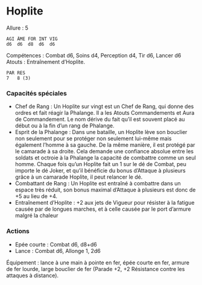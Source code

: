# Hoplite

Allure : 5

	AGI	ÂME	FOR	INT	VIG
	d6	d6	d8	d6	d6

Compétences : Combat d6, Soins d4, Perception d4, Tir d6, Lancer d6
Atouts : Entraînement d’Hoplite.

	PAR	RES
	7	8 (3)

### Capacités spéciales
- Chef de Rang : Un Hoplite sur vingt est un Chef de Rang, qui donne des ordres et fait réagir la Phalange. Il a les Atouts Commandements et Aura de Commandement. Le nom dérive du fait qu’il est souvent placé au début ou à la fin d’un rang de Phalange.
- Esprit de la Phalange : Dans une bataille, un Hoplite lève son bouclier non seulement pour se protéger non seulement lui-même mais également l’homme à sa gauche. De la même manière, il est protégé par le camarade à sa droite. Cela demande une confiance absolue entre les soldats et octroie à la Phalange la capacité de combattre comme un seul homme. Chaque fois qu’un Hoplite fait un 1 sur le dé de Combat, peu importe le dé Joker, et qu’il bénéficie du bonus d’Attaque à plusieurs grâce à un camarade Hoplite, il peut relancer le dé.
- Combattant de Rang : Un Hoplite est entraîné à combattre dans un espace très réduit, son bonus maximal d’Attaque à plusieurs est donc de +5 au lieu de +4.
- Entraînement d’Hoplite : +2 aux jets de Vigueur pour résister à la fatigue causée par de longues marches, et à celle causée par le port d’armure malgré la chaleur

### Actions
- Epée courte : Combat d6, d8+d6
- Lance : Combat d6, Allonge 1, 2d6

Équipement : lance à une main à pointe en fer, épée courte en fer, armure de fer lourde, large bouclier de fer (Parade +2, +2 Résistance contre les attaques à distance).

